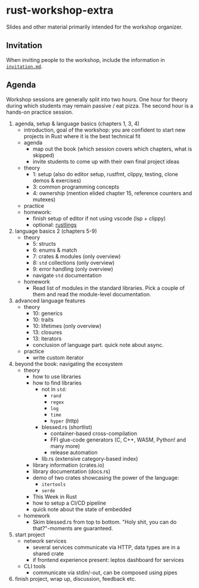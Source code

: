 # rust-workshop-extra

Slides and other material primarily intended for the workshop organizer.

## Invitation

When inviting people to the workshop, include the information in [`invitation.md`](./invitation.md).

## Agenda

Workshop sessions are generally split into two hours.
One hour for theory during which students may remain passive / eat pizza.
The second hour is a hands-on practice session.

1. agenda, setup & language basics (chapters 1, 3, 4)
    - introduction, goal of the workshop:
        you are confident to start new projects in Rust where it is the best technical fit
    - agenda
        - map out the book (which session covers which chapters, what is skipped)
        - invite students to come up with their own final project ideas
    - theory
        - 1: setup (also do editor setup, rustfmt, clippy, testing, clone demos & exercises)
        - 3: common programming concepts
        - 4: ownership (mention elided chapter 15, reference counters and mutexes)
    - practice
    - homework:
        - finish setup of editor if not using vscode (lsp + clippy)
        - optional: [rustlings]
1. language basics 2 (chapters 5-9)
    - theory
        - 5: structs
        - 6: enums & match
        - 7: crates & modules (only overview)
        - 8: `std` collections (only overview)
        - 9: error handling (only overview)
        - navigate `std` documentation
    - homework
        - Read list of modules in the standard libraries.
          Pick a couple of them and read the module-level documentation.
1. advanced language features
    - theory
        - 10: generics
        - 10: traits
        - 10: lifetimes (only overview)
        - 13: closures
        - 13: iterators
        - conclusion of language part. quick note about async.
    - practice
        - write custom iterator
1. beyond the book: navigating the ecosystem
    - theory
        - how to use libraries
        - how to find libraries
            - not in `std`:
                - `rand`
                - `regex`
                - `log`
                - `time`
                - `hyper` (http)
            - blessed.rs (shortlist)
                - container-based cross-compilation
                - FFI glue-code generators (C, C++, WASM, Python! and many more)
                - release automation
            - lib.rs (extensive category-based index)
        - library information (crates.io)
        - library documentation (docs.rs)
        - demo of two crates showcasing the power of the language:
            - `itertools`
            - `serde`
        - This Week in Rust
        - how to setup a CI/CD pipeline
        - quick note about the state of embedded
    - homework
        - Skim blessed.rs from top to bottom.
          "Holy shit, you can do that?"-moments are guaranteed.
1. start project
    - network services
        - several services communicate via HTTP, data types are in a shared crate
        - if frontend experience present: leptos dashboard for services
    - CLI tools
        - communicate via stdin/-out, can be composed using pipes
1. finish project, wrap up, discussion, feedback etc.

[feedback-form]: https://docs.google.com/forms/d/e/1FAIpQLSdrzP1LVkLSY8jVe-5P6wFPAE2W3GZFitkZ0j5Btn4uoqPuLg/viewform?usp=sf_link
[rustlings]: https://rustlings.cool/
